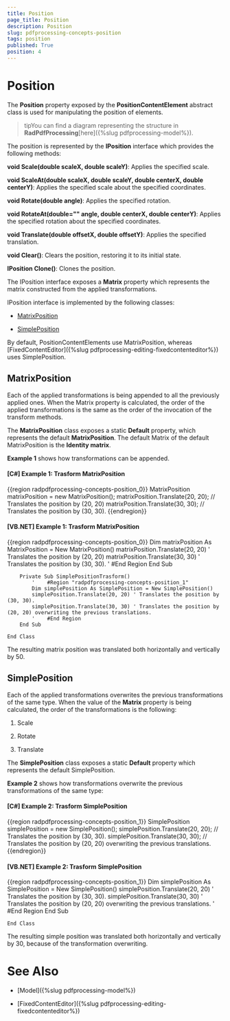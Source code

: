 ```yaml
---
title: Position
page_title: Position
description: Position
slug: pdfprocessing-concepts-position
tags: position
published: True
position: 4
---
```


# Position



The __Position__ property exposed by the __PositionContentElement__ abstract class is used for manipulating the position of elements.
      

>tipYou can find a diagram representing the structure in __RadPdfProcessing__[here]({%slug pdfprocessing-model%}).
        

The position is represented by the __IPosition__ interface which provides the following methods:
      



__void Scale(double scaleX, double scaleY)__: Applies the specified scale.
      

__void ScaleAt(double scaleX, double scaleY, double centerX, double centerY)__: Applies the specified scale about the specified coordinates.
      

__void Rotate(double angle)__: Applies the specified rotation.
      

__void RotateAt(double="" angle, double centerX, double centerY)__: Applies the specified rotation about the specified coordinates.
      

__void Translate(double offsetX, double offsetY)__: Applies the specified translation.
      

__void Clear()__: Clears the position, restoring it to its initial state.
      

__IPosition Clone()__: Clones the position.
      

The IPosition interface exposes a __Matrix__ property which represents the matrix constructed from the applied transformations.
      

IPosition interface is implemented by the following classes:
      

* [MatrixPosition](#matrixposition)

* [SimplePosition](#simpleposition)

By default, PositionContentElements use MatrixPosition, whereas [FixedContentEditor]({%slug pdfprocessing-editing-fixedcontenteditor%}) uses SimplePosition.
      

## MatrixPosition

Each of the applied transformations is being appended to all the previously applied ones. When the Matrix property is calculated, the order of the applied transformations is the same as the order of the invocation of the transform methods.
        

The __MatrixPosition__ class exposes a static __Default__ property, which represents the default __MatrixPosition__. The default Matrix of the default MatrixPosition is the __Identity matrix__.
        

__Example 1__ shows how transformations can be appended.
        

#### __[C#] Example 1: Trasform MatrixPosition__

{{region radpdfprocessing-concepts-position_0}}
	            MatrixPosition matrixPosition = new MatrixPosition();
	            matrixPosition.Translate(20, 20); // Translates the position by (20, 20)
	            matrixPosition.Translate(30, 30); // Translates the position by (30, 30).
	{{endregion}}



#### __[VB.NET] Example 1: Trasform MatrixPosition__

{{region radpdfprocessing-concepts-position_0}}
	        Dim matrixPosition As MatrixPosition = New MatrixPosition()
	        matrixPosition.Translate(20, 20) ' Translates the position by (20, 20)
	        matrixPosition.Translate(30, 30) ' Translates the position by (30, 30).
	        '	 #End Region
	    End Sub
	
	
	    Private Sub SimplePositionTrasform()
	        '	 #Region "radpdfprocessing-concepts-position_1"
	        Dim simplePosition As SimplePosition = New SimplePosition()
	        simplePosition.Translate(20, 20) ' Translates the position by (30, 30).
	        simplePosition.Translate(30, 30) ' Translates the position by (20, 20) overwriting the previous translations.
	        '	 #End Region
	    End Sub
	
	End Class



The resulting matrix position was translated both horizontally and vertically by 50.
        

## SimplePosition

Each of the applied transformations overwrites the previous transformations of the same type. When the value of the __Matrix__ property is being calculated, the order of the transformations is the following:
        

1. Scale
            

1. Rotate
            

1. Translate
            

The __SimplePosition__ class exposes a static __Default__ property which represents the default SimplePosition.
        

__Example 2__ shows how transformations overwrite the previous transformations of the same type:
        

#### __[C#] Example 2: Trasform SimplePosition__

{{region radpdfprocessing-concepts-position_1}}
	            SimplePosition simplePosition = new SimplePosition();
	            simplePosition.Translate(20, 20); // Translates the position by (30, 30).
	            simplePosition.Translate(30, 30); // Translates the position by (20, 20) overwriting the previous translations.
	{{endregion}}



#### __[VB.NET] Example 2: Trasform SimplePosition__

{{region radpdfprocessing-concepts-position_1}}
	        Dim simplePosition As SimplePosition = New SimplePosition()
	        simplePosition.Translate(20, 20) ' Translates the position by (30, 30).
	        simplePosition.Translate(30, 30) ' Translates the position by (20, 20) overwriting the previous translations.
	        '	 #End Region
	    End Sub
	
	End Class



The resulting simple position was translated both horizontally and vertically by 30, because of the transformation overwriting.
        

# See Also

 * [Model]({%slug pdfprocessing-model%})

 * [FixedContentEditor]({%slug pdfprocessing-editing-fixedcontenteditor%})
